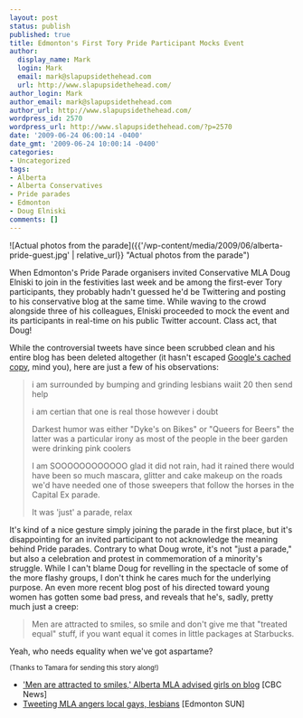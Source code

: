 ```yaml
---
layout: post
status: publish
published: true
title: Edmonton's First Tory Pride Participant Mocks Event
author:
  display_name: Mark
  login: Mark
  email: mark@slapupsidethehead.com
  url: http://www.slapupsidethehead.com/
author_login: Mark
author_email: mark@slapupsidethehead.com
author_url: http://www.slapupsidethehead.com/
wordpress_id: 2570
wordpress_url: http://www.slapupsidethehead.com/?p=2570
date: '2009-06-24 06:00:14 -0400'
date_gmt: '2009-06-24 10:00:14 -0400'
categories:
- Uncategorized
tags:
- Alberta
- Alberta Conservatives
- Pride parades
- Edmonton
- Doug Elniski
comments: []
---
```

![Actual photos from the parade]({{'/wp-content/media/2009/06/alberta-pride-guest.jpg' | relative_url}} "Actual photos from the parade")

When Edmonton's Pride Parade organisers invited Conservative MLA Doug Elniski to join in the festivities last week and be among the first-ever Tory participants, they probably hadn't guessed he'd be Twittering and posting to his conservative blog at the same time. While waving to the crowd alongside three of his colleagues, Elniski proceeded to mock the event and its participants in real-time on his public Twitter account. Class act, that Doug!

While the controversial tweets have since been scrubbed clean and his entire blog has been deleted altogether (it hasn't escaped [Google's cached copy](http://74.125.93.132/search?q=cache:4JigVsYaALAJ:conservativemla.blogspot.com/2009/06/it-was-just-parade-relax-already.html+http://conservativemla.blogspot.com/&cd=2&hl=en&ct=clnk&gl=ca "Google knows ALL!"), mind you), here are just a few of his observations:

> i am surrounded by bumping and grinding lesbians waiit 20 then send help
> 
> i am certian that one is real those however i doubt
> 
> Darkest humor was either "Dyke's on Bikes" or "Queers for Beers" the latter was a particular irony as most of the people in the beer garden were drinking pink coolers
> 
> I am SOOOOOOOOOOOO glad it did not rain, had it rained there would have been so much mascara, glitter and cake makeup on the roads we'd have needed one of those sweepers that follow the horses in the Capital Ex parade.
> 
> It was 'just' a parade, relax

It's kind of a nice gesture simply joining the parade in the first place, but it's disappointing for an invited participant to not acknowledge the meaning behind Pride parades. Contrary to what Doug wrote, it's not "just a parade," but also a celebration and protest in commemoration of a minority's struggle. While I can't blame Doug for revelling in the spectacle of some of the more flashy groups, I don't think he cares much for the underlying purpose. An even more recent blog post of his directed toward young women has gotten some bad press, and reveals that he's, sadly, pretty much just a creep:

> Men are attracted to smiles, so smile and don't give me that "treated equal" stuff, if you want equal it comes in little packages at Starbucks.

Yeah, who needs equality when we've got aspartame?

<small>(Thanks to Tamara for sending this story along!)</small>

- ['Men are attracted to smiles,' Alberta MLA advised girls on blog](http://www.cbc.ca/canada/edmonton/story/2009/06/22/edmonton-elniski-speech.html) [CBC News]
- [Tweeting MLA angers local gays, lesbians](http://www.edmontonsun.com/news/edmonton/2009/06/22/9884061-sun.html) [Edmonton SUN]
